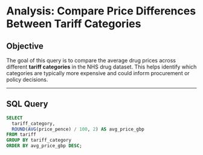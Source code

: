 # Analysis: Compare Price Differences Between Tariff Categories

## Objective

The goal of this query is to compare the average drug prices across different **tariff categories** in the NHS drug dataset. This helps identify which categories are typically more expensive and could inform procurement or policy decisions.

---

##  SQL Query

```sql
SELECT 
  tariff_category,
  ROUND(AVG(price_pence) / 100, 2) AS avg_price_gbp
FROM tariff
GROUP BY tariff_category
ORDER BY avg_price_gbp DESC;
